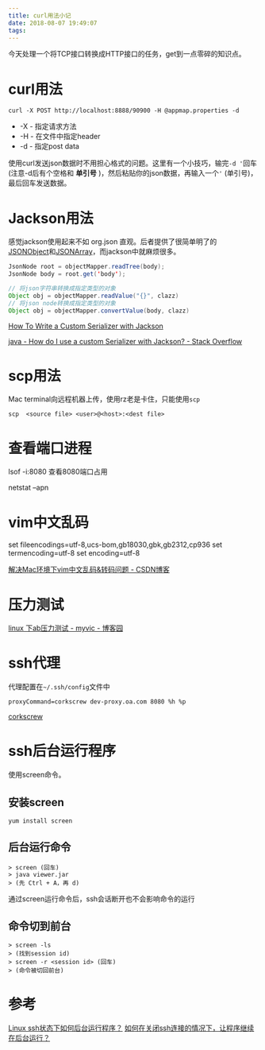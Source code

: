 ```yaml
---
title: curl用法小记
date: 2018-08-07 19:49:07
tags:
---
```


今天处理一个将TCP接口转换成HTTP接口的任务，get到一点零碎的知识点。
<!--more-->
# curl用法

```
curl -X POST http://localhost:8888/90900 -H @appmap.properties -d
```

+ -X - 指定请求方法
+ -H - 在文件中指定header
+ -d - 指定post data

使用curl发送json数据时不用担心格式的问题。这里有一个小技巧，输完`-d '`回车(注意-d后有个空格和 **单引号** )，然后粘贴你的json数据，再输入一个`'` (单引号)，最后回车发送数据。

# Jackson用法

感觉jackson使用起来不如 org.json 直观。后者提供了很简单明了的 [JSONObject]()和[JSONArray]()，而jackson中就麻烦很多。

```java
JsonNode root = objectMapper.readTree(body);
JsonNode body = root.get('body');

// 将json字符串转换成指定类型的对象
Object obj = objectMapper.readValue("{}", clazz)
// 将json node转换成指定类型的对象
Object obj = objectMapper.convertValue(body, clazz)
```

[How To Write a Custom Serializer with Jackson](https://spin.atomicobject.com/2016/07/01/custom-serializer-jackson/?utm_source=stack-overflow-ao&utm_medium=referral&utm_campaign=custom-serializer-jackson)

[java - How do I use a custom Serializer with Jackson? - Stack Overflow](https://stackoverflow.com/questions/7161638/how-do-i-use-a-custom-serializer-with-jackson)

# scp用法

Mac terminal向远程机器上传，使用rz老是卡住，只能使用`scp`

```
scp  <source file> <user>@<host>:<dest file>
```

# 查看端口进程

lsof -i:8080 查看8080端口占用

netstat –apn

# vim中文乱码

set fileencodings=utf-8,ucs-bom,gb18030,gbk,gb2312,cp936
set termencoding=utf-8
set encoding=utf-8

[解决Mac环境下vim中文乱码&转码问题 - CSDN博客](https://blog.csdn.net/zhengwish/article/details/78749151)

# 压力测试

[linux 下ab压力测试 - myvic - 博客园](https://www.cnblogs.com/myvic/p/7703973.html)

# ssh代理
代理配置在`~/.ssh/config`文件中

```
proxyCommand=corkscrew dev-proxy.oa.com 8080 %h %p
```

[corkscrew](http://mtu.net/~engstrom/ssh-through-http-proxy/)

# ssh后台运行程序
使用screen命令。

## 安装screen

```
yum install screen
```

## 后台运行命令

```
> screen (回车)
> java viewer.jar
> (先 Ctrl + A，再 d)
```
通过screen运行命令后，ssh会话断开也不会影响命令的运行

## 命令切到前台

```
> screen -ls
> (找到session id)
> screen -r <session id> (回车)
> (命令被切回前台)
```

# 参考

[Linux ssh状态下如何后台运行程序？](https://www.zhihu.com/question/20709809)
[如何在关闭ssh连接的情况下，让程序继续在后台运行？](https://blog.csdn.net/laven54/article/details/45569617)
